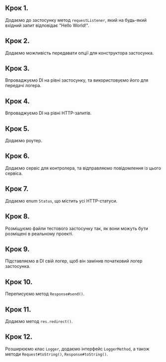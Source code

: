 ## Крок 1.

Додаємо до застосунку метод `requestListener`, який на будь-який вхідний запит відповідає "Hello World!".

## Крок 2.

Додаємо можливість передавати опції для конструктора застосунка.

## Крок 3.

Впроваджуємо DI на рівні застосунку, та використовуємо його для передачі логера.

## Крок 4.

Впроваджуємо DI на рівні HTTP-запитів.

## Крок 5.

Додаємо роутер.

## Крок 6.

Додаємо сервіс для контролера, та відправляємо повідомлення із цього сервіса.

## Крок 7.

Додаємо enum `Status`, що містить усі HTTP-статуси.

## Крок 8.

Розміщуємо файли тестового застосунку так, як вони можуть бути розміщені в реальному проекті.

## Крок 9.

Підставляємо в DI свій логер, щоб він замінив початковий логер застосунка.

## Крок 10.

Переписуємо метод `Response#send()`.

## Крок 11.

Додаємо метод `res.redirect()`.

## Крок 12.

Розширюємо клас `Logger`, додаємо інтерфейс `LoggerMethod`, а також методи `Request#toString()`, `Response#toString()`.
